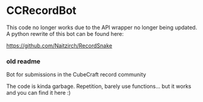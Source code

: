 # CCRecordBot
This code no longer works due to the API wrapper no longer being updated. A python rewrite of this bot can be found here:

https://github.com/Naitzirch/RecordSnake

### old readme
Bot for submissions in the CubeCraft record community

The code is kinda garbage. Repetition, barely use functions...
but it works and you can find it here :)
